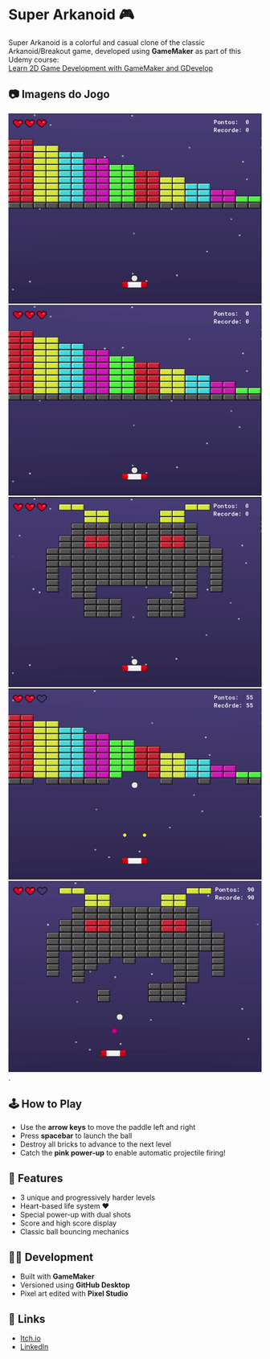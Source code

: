 # Super Arkanoid 🎮

Super Arkanoid is a colorful and casual clone of the classic Arkanoid/Breakout game, developed using **GameMaker** as part of this Udemy course:  
[Learn 2D Game Development with GameMaker and GDevelop](https://www.udemy.com/course/aprenda-desenvolvimento-de-jogos-2d-com-gamemaker-e-gdevelop/learn/lecture/31001594?start=15#overview)

## 📷 Imagens do Jogo

![Tela Inicial, level 1](https://github.com/joyexplorer/Super-Arkanoid/blob/47e68ee4f71a3f9cee7b2aaa49ff623358cc33b0/Captura%20de%20tela%202025-06-19%20155438.png)
![level 2](https://github.com/joyexplorer/Super-Arkanoid/blob/47e68ee4f71a3f9cee7b2aaa49ff623358cc33b0/Captura%20de%20tela%202025-06-19%20155438.png)
![level 3](https://github.com/joyexplorer/Super-Arkanoid/blob/47e68ee4f71a3f9cee7b2aaa49ff623358cc33b0/Captura%20de%20tela%202025-06-19%20155330.png)
![power-up](https://github.com/joyexplorer/Super-Arkanoid/blob/47e68ee4f71a3f9cee7b2aaa49ff623358cc33b0/Captura%20de%20tela%202025-06-19%20155226.png)
![power-up](https://github.com/joyexplorer/Super-Arkanoid/blob/47e68ee4f71a3f9cee7b2aaa49ff623358cc33b0/Captura%20de%20tela%202025-06-19%20155407.png).

## 🕹 How to Play

- Use the **arrow keys** to move the paddle left and right
- Press **spacebar** to launch the ball
- Destroy all bricks to advance to the next level
- Catch the **pink power-up** to enable automatic projectile firing!

## 🎯 Features
- 3 unique and progressively harder levels
- Heart-based life system ❤️
- Special power-up with dual shots
- Score and high score display
- Classic ball bouncing mechanics

## 👨‍💻 Development
- Built with **GameMaker**
- Versioned using **GitHub Desktop**
- Pixel art edited with **Pixel Studio**

## 🔗 Links
- [Itch.io](https://joyexplorer.itch.io/super-arkanoid)
- [LinkedIn](https://www.linkedin.com/in/joycilane-carvalho/)
